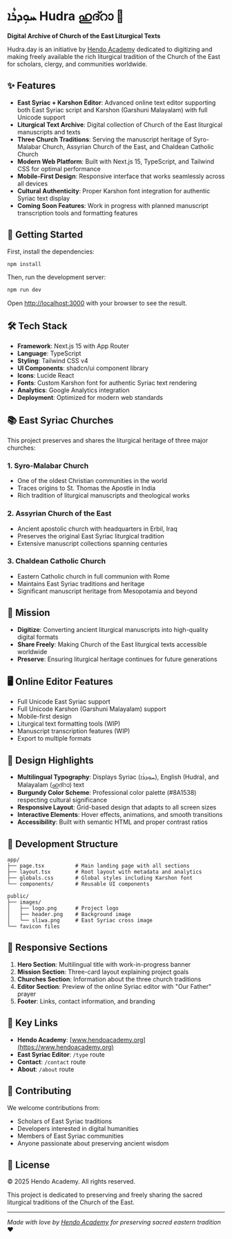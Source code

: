 # ܚܘܼܕܪܵܐ Hudra ഹുദ്റാ 📜

**Digital Archive of Church of the East Liturgical Texts**

Hudra.day is an initiative by [Hendo Academy](https://www.hendoacademy.org) dedicated to digitizing and making freely available the rich liturgical tradition of the Church of the East for scholars, clergy, and communities worldwide.

## ✨ Features

- **East Syriac + Karshon Editor**: Advanced online text editor supporting both East Syriac script and Karshon (Garshuni Malayalam) with full Unicode support
- **Liturgical Text Archive**: Digital collection of Church of the East liturgical manuscripts and texts
- **Three Church Traditions**: Serving the manuscript heritage of Syro-Malabar Church, Assyrian Church of the East, and Chaldean Catholic Church
- **Modern Web Platform**: Built with Next.js 15, TypeScript, and Tailwind CSS for optimal performance
- **Mobile-First Design**: Responsive interface that works seamlessly across all devices
- **Cultural Authenticity**: Proper Karshon font integration for authentic Syriac text display
- **Coming Soon Features**: Work in progress with planned manuscript transcription tools and formatting features

## 🚀 Getting Started

First, install the dependencies:

```bash
npm install
```

Then, run the development server:

```bash
npm run dev
```

Open [http://localhost:3000](http://localhost:3000) with your browser to see the result.

## 🛠️ Tech Stack

- **Framework**: Next.js 15 with App Router
- **Language**: TypeScript
- **Styling**: Tailwind CSS v4
- **UI Components**: shadcn/ui component library
- **Icons**: Lucide React
- **Fonts**: Custom Karshon font for authentic Syriac text rendering
- **Analytics**: Google Analytics integration
- **Deployment**: Optimized for modern web standards

## 📚 East Syriac Churches

This project preserves and shares the liturgical heritage of three major churches:

### 1. **Syro-Malabar Church**

- One of the oldest Christian communities in the world
- Traces origins to St. Thomas the Apostle in India
- Rich tradition of liturgical manuscripts and theological works

### 2. **Assyrian Church of the East**

- Ancient apostolic church with headquarters in Erbil, Iraq
- Preserves the original East Syriac liturgical tradition
- Extensive manuscript collections spanning centuries

### 3. **Chaldean Catholic Church**

- Eastern Catholic church in full communion with Rome
- Maintains East Syriac traditions and heritage
- Significant manuscript heritage from Mesopotamia and beyond

## 🎯 Mission

- **Digitize**: Converting ancient liturgical manuscripts into high-quality digital formats
- **Share Freely**: Making Church of the East liturgical texts accessible worldwide
- **Preserve**: Ensuring liturgical heritage continues for future generations

## 🖥️ Online Editor Features

- Full Unicode East Syriac support
- Full Unicode Karshon (Garshuni Malayalam) support
- Mobile-first design
- Liturgical text formatting tools (WIP)
- Manuscript transcription features (WIP)
- Export to multiple formats

## 🎨 Design Highlights

- **Multilingual Typography**: Displays Syriac (ܚܘܼܕܪܵܐ), English (Hudra), and Malayalam (ഹുദ്റാ) text
- **Burgundy Color Scheme**: Professional color palette (#8A1538) respecting cultural significance
- **Responsive Layout**: Grid-based design that adapts to all screen sizes
- **Interactive Elements**: Hover effects, animations, and smooth transitions
- **Accessibility**: Built with semantic HTML and proper contrast ratios

## 🔧 Development Structure

```
app/
├── page.tsx          # Main landing page with all sections
├── layout.tsx        # Root layout with metadata and analytics
├── globals.css       # Global styles including Karshon font
└── components/       # Reusable UI components

public/
├── images/
│   ├── logo.png      # Project logo
│   ├── header.png    # Background image
│   └── sliwa.png     # East Syriac cross image
└── favicon files
```

## 📱 Responsive Sections

1. **Hero Section**: Multilingual title with work-in-progress banner
2. **Mission Section**: Three-card layout explaining project goals
3. **Churches Section**: Information about the three church traditions
4. **Editor Section**: Preview of the online Syriac editor with "Our Father" prayer
5. **Footer**: Links, contact information, and branding

## 🔗 Key Links

- **Hendo Academy**: [www.hendoacademy.org](https://www.hendoacademy.org)
- **East Syriac Editor**: `/type` route
- **Contact**: `/contact` route
- **About**: `/about` route

## 🤝 Contributing

We welcome contributions from:

- Scholars of East Syriac traditions
- Developers interested in digital humanities
- Members of East Syriac communities
- Anyone passionate about preserving ancient wisdom

## 📄 License

© 2025 Hendo Academy. All rights reserved.

This project is dedicated to preserving and freely sharing the sacred liturgical traditions of the Church of the East.

---

_Made with love by [Hendo Academy](https://www.hendoacademy.org) for preserving sacred eastern tradition_ ♥️
